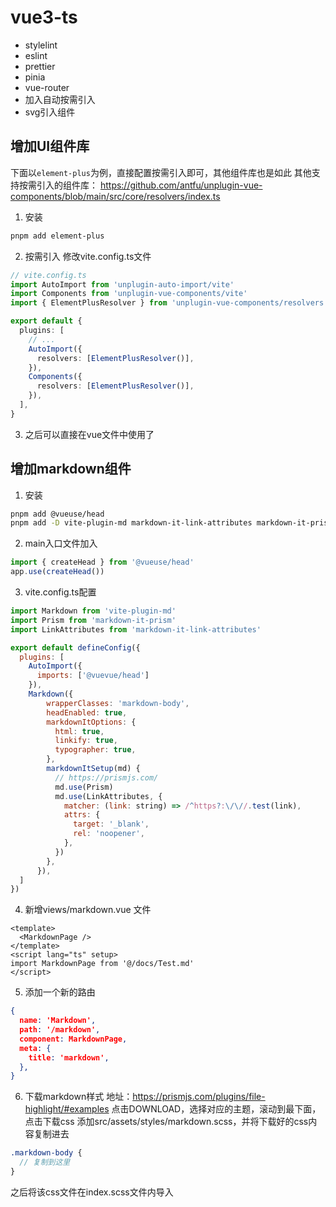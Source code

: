 # vue3-ts
- stylelint
- eslint
- prettier
- pinia
- vue-router
- 加入自动按需引入
- svg引入组件

## 增加UI组件库
下面以`element-plus`为例，直接配置按需引入即可，其他组件库也是如此
其他支持按需引入的组件库：
https://github.com/antfu/unplugin-vue-components/blob/main/src/core/resolvers/index.ts

1. 安装
```bash
pnpm add element-plus
```

2. 按需引入
修改vite.config.ts文件
```ts
// vite.config.ts
import AutoImport from 'unplugin-auto-import/vite'
import Components from 'unplugin-vue-components/vite'
import { ElementPlusResolver } from 'unplugin-vue-components/resolvers'

export default {
  plugins: [
    // ...
    AutoImport({
      resolvers: [ElementPlusResolver()],
    }),
    Components({
      resolvers: [ElementPlusResolver()],
    }),
  ],
}
```
3. 之后可以直接在vue文件中使用了

## 增加markdown组件
1. 安装
```bash
pnpm add @vueuse/head
pnpm add -D vite-plugin-md markdown-it-link-attributes markdown-it-prism
```

2. main入口文件加入
```js
import { createHead } from '@vueuse/head'
app.use(createHead())
```

3. vite.config.ts配置
```js
import Markdown from 'vite-plugin-md'
import Prism from 'markdown-it-prism'
import LinkAttributes from 'markdown-it-link-attributes'

export default defineConfig({
  plugins: [
    AutoImport({
      imports: ['@vuevue/head']
    }),
    Markdown({
        wrapperClasses: 'markdown-body',
        headEnabled: true,
        markdownItOptions: {
          html: true,
          linkify: true,
          typographer: true,
        },
        markdownItSetup(md) {
          // https://prismjs.com/
          md.use(Prism)
          md.use(LinkAttributes, {
            matcher: (link: string) => /^https?:\/\//.test(link),
            attrs: {
              target: '_blank',
              rel: 'noopener',
            },
          })
        },
      }),
  ]
})
```

4. 新增views/markdown.vue 文件
```vue
<template>
  <MarkdownPage />
</template>
<script lang="ts" setup>
import MarkdownPage from '@/docs/Test.md'
</script>
```

5. 添加一个新的路由
```json
{
  name: 'Markdown',
  path: '/markdown',
  component: MarkdownPage,
  meta: {
    title: 'markdown',
  },
}
```


6. 下载markdown样式
地址：https://prismjs.com/plugins/file-highlight/#examples
点击DOWNLOAD，选择对应的主题，滚动到最下面，点击下载css
添加src/assets/styles/markdown.scss，并将下载好的css内容复制进去
```scss
.markdown-body {
  // 复制到这里
}
```
之后将该css文件在index.scss文件内导入
